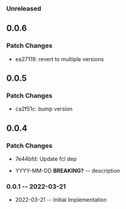 ### Unreleased

## 0.0.6

### Patch Changes

- ea27119: revert to multiple versions

## 0.0.5

### Patch Changes

- ca2f51c: bump version

## 0.0.4

### Patch Changes

- 7e44bfd: Update fcl dep

- YYYY-MM-DD **BREAKING?** -- description

### 0.0.1 -- 2022-03-21

- 2022-03-21 -- Initial Implementation
